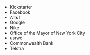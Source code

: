- Kickstarter
- Facebook
- AT&T
- Google
- Nike
- Office of the Mayor of New York City
- ustwo
- Commonwealth Bank
- Telstra
